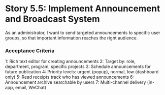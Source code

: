 # Story 5.5: Implement Announcement and Broadcast System

As an administrator,
I want to send targeted announcements to specific user groups,
so that important information reaches the right audience.

### Acceptance Criteria
1: Rich text editor for creating announcements
2: Target by: role, department, program, specific projects
3: Schedule announcements for future publication
4: Priority levels: urgent (popup), normal, low (dashboard only)
5: Read receipts track who has viewed announcements
6: Announcement archive searchable by users
7: Multi-channel delivery (in-app, email, WeChat)

